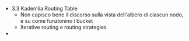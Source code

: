 - 3.3 Kademlia Routing Table
  - Non capisco bene il discorso sulla vista dell'albero di ciascun nodo, e su come funzionino i bucket
  - Iterative routing e routing strategies
- 